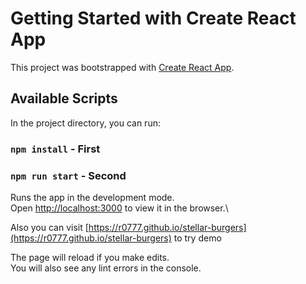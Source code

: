 # Getting Started with Create React App

This project was bootstrapped with [Create React App](https://github.com/facebook/create-react-app).

## Available Scripts

In the project directory, you can run:

### `npm install` - First

### `npm run start` - Second

Runs the app in the development mode.\
Open [http://localhost:3000](http://localhost:3000) to view it in the browser.\

Also you can visit [https://r0777.github.io/stellar-burgers](https://r0777.github.io/stellar-burgers) to try demo

The page will reload if you make edits.\
You will also see any lint errors in the console.

